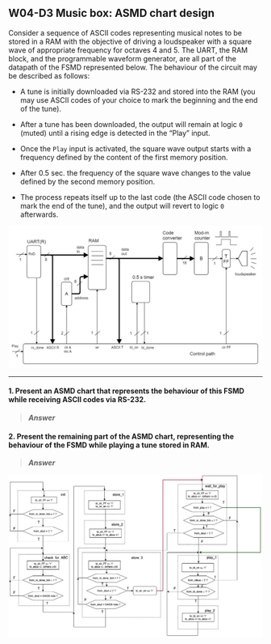 ## W04-D3 Music box: ASMD chart design

Consider a sequence of ASCII codes representing musical notes to be stored in a RAM with the objective of driving a loudspeaker with a square wave of appropriate frequency for octaves 4 and 5. The UART, the RAM block, and the programmable waveform generator, are all part of the datapath of the FSMD represented below. The behaviour of the circuit may be described as follows:

* A tune is initially downloaded via RS-232 and stored into the RAM (you may use ASCII codes of your choice to mark the beginning and the end of the tune).

* After a tune has been downloaded, the output will remain at logic `0` (muted) until a rising edge is detected in the “Play” input.

* Once the `Play` input is activated, the square wave output starts with a frequency defined by the content of the first memory position.

* After 0.5 sec. the frequency of the square wave changes to the value defined by the second memory position.

* The process repeats itself up to the last code (the ASCII code chosen to mark the end of the tune), and the output will revert to logic `0` afterwards.

<img src="/Resources/images/w4d3.png" width="800"/>

----

#### 1. Present an ASMD chart that represents the behaviour of this FSMD while receiving ASCII codes via RS-232.

>***Answer***

#### 2. Present the remaining part of the ASMD chart, representing the behaviour of the FSMD while playing a tune stored in RAM.

>***Answer***

<img src="/Resources/images/ccw_music_player-asmd_chart.jpg" alt="drawing" width="1000"/>


